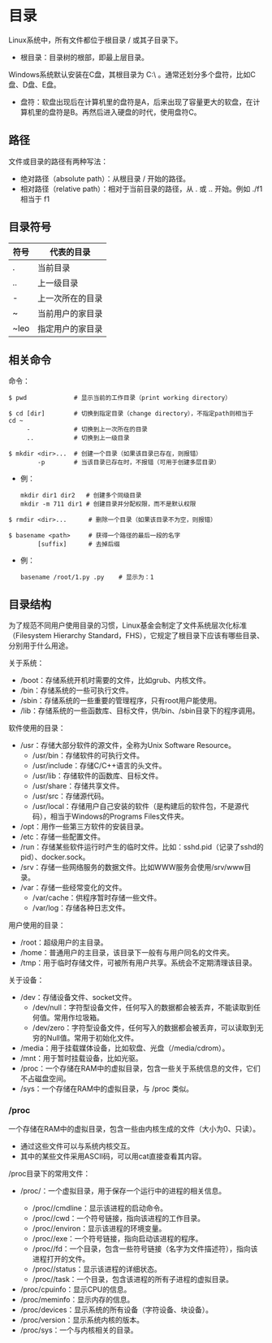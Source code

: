 # 目录

Linux系统中，所有文件都位于根目录 / 或其子目录下。
- 根目录：目录树的根部，即最上层目录。

Windows系统默认安装在C盘，其根目录为 C:\ 。通常还划分多个盘符，比如C盘、D盘、E盘。
- 盘符：软盘出现后在计算机里的盘符是A，后来出现了容量更大的软盘，在计算机里的盘符是B。再然后进入硬盘的时代，使用盘符C。

## 路径

文件或目录的路径有两种写法：
- 绝对路径（absolute path）：从根目录 / 开始的路径。
- 相对路径（relative path）：相对于当前目录的路径，从 . 或 .. 开始。例如 ./f1 相当于 f1 

## 目录符号

符号|代表的目录
-|-
. | 当前目录
.. | 上一级目录
- | 上一次所在的目录
~ | 当前用户的家目录
~leo | 指定用户的家目录

## 相关命令

命令：

```shell
$ pwd             # 显示当前的工作目录（print working directory）
```

```shell
$ cd [dir]        # 切换到指定目录（change directory），不指定path则相当于 cd ~
     -            # 切换到上一次所在的目录
     ..           # 切换到上一级目录
```

```shell
$ mkdir <dir>...  # 创建一个目录（如果该目录已存在，则报错）
        -p        # 当该目录已存在时，不报错（可用于创建多层目录）
```
- 例：

    ```shell
    mkdir dir1 dir2   # 创建多个同级目录
    mkdir -m 711 dir1 # 创建目录并分配权限，而不是默认权限
    ```

```shell
$ rmdir <dir>...      # 删除一个目录（如果该目录不为空，则报错）
```

```shell
$ basename <path>     # 获得一个路径的最后一段的名字
        [suffix]      # 去掉后缀
```
- 例：
    ```shell
    basename /root/1.py .py    # 显示为：1
    ```

## 目录结构

为了规范不同用户使用目录的习惯，Linux基金会制定了文件系统层次化标准（Filesystem Hierarchy Standard，FHS），它规定了根目录下应该有哪些目录、分别用于什么用途。

关于系统：
- /boot：存储系统开机时需要的文件，比如grub、内核文件。
- /bin：存储系统的一些可执行文件。
- /sbin：存储系统的一些重要的管理程序，只有root用户能使用。
- /lib：存储系统的一些函数库、目标文件，供/bin、/sbin目录下的程序调用。

软件使用的目录：
- /usr：存储大部分软件的源文件，全称为Unix Software Resource。
  - /usr/bin：存储软件的可执行文件。
  - /usr/include：存储C/C++语言的头文件。
  - /usr/lib：存储软件的函数库、目标文件。
  - /usr/share：存储共享文件。
  - /usr/src：存储源代码。
  - /usr/local：存储用户自己安装的软件（是构建后的软件包，不是源代码），相当于Windows的Programs Files文件夹。
- /opt：用作一些第三方软件的安装目录。
- /etc：存储一些配置文件。
- /run：存储某些软件运行时产生的临时文件。比如：sshd.pid（记录了sshd的pid）、docker.sock。
- /srv：存储一些网络服务的数据文件。比如WWW服务会使用/srv/www目录。
- /var：存储一些经常变化的文件。
  - /var/cache：供程序暂时存储一些文件。
  - /var/log：存储各种日志文件。

用户使用的目录：
- /root：超级用户的主目录。
- /home：普通用户的主目录，该目录下一般有与用户同名的文件夹。
- /tmp：用于临时存储文件，可被所有用户共享。系统会不定期清理该目录。

关于设备：
- /dev：存储设备文件、socket文件。
  - /dev/null：字符型设备文件，任何写入的数据都会被丢弃，不能读取到任何值。常用作垃圾箱。
  - /dev/zero：字符型设备文件，任何写入的数据都会被丢弃，可以读取到无穷的Null值。常用于初始化文件。
- /media：用于挂载媒体设备，比如软盘、光盘（/media/cdrom）。
- /mnt：用于暂时挂载设备，比如光驱。
- /proc：一个存储在RAM中的虚拟目录，包含一些关于系统信息的文件，它们不占磁盘空间。
- /sys：一个存储在RAM中的虚拟目录，与 /proc 类似。

### /proc

一个存储在RAM中的虚拟目录，包含一些由内核生成的文件（大小为0、只读）。
- 通过这些文件可以与系统内核交互。
- 其中的某些文件采用ASCII码，可以用cat直接查看其内容。

/proc目录下的常用文件：
- /proc/<PID>：一个虚拟目录，用于保存一个运行中的进程的相关信息。
  - /proc/<PID>/cmdline：显示该进程的启动命令。
  - /proc/<PID>/cwd：一个符号链接，指向该进程的工作目录。
  - /proc/<PID>/environ：显示该进程的环境变量。
  - /proc/<PID>/exe：一个符号链接，指向启动该进程的程序。
  - /proc/<PID>/fd：一个目录，包含一些符号链接（名字为文件描述符），指向该进程打开的文件。
  - /proc/<PID>/status：显示该进程的详细状态。
  - /proc/<PID>/task：一个目录，包含该进程的所有子进程的虚拟目录。
- /proc/cpuinfo：显示CPU的信息。
- /proc/meminfo：显示内存的信息。
- /proc/devices：显示系统的所有设备（字符设备、块设备）。
- /proc/version：显示系统内核的版本。
- /proc/sys：一个与内核相关的目录。
